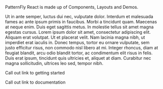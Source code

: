 PatternFly React is made up of Components, Layouts and Demos. 

Ut in ante semper, luctus dui nec, vulputate dolor. Interdum et malesuada fames ac ante ipsum primis in faucibus. Morbi a tincidunt quam. Maecenas at neque enim. Duis eget sagittis metus. In molestie tellus sit amet magna egestas cursus. Lorem ipsum dolor sit amet, consectetur adipiscing elit. Aliquam erat volutpat. Ut et placerat velit. Nam lacinia magna nibh, ut imperdiet erat iaculis in. Donec tempus, tortor eu ornare vulputate, sem justo efficitur risus, non commodo nisl libero at mi. Integer rhoncus, diam at feugiat blandit, arcu odio blandit tortor, ac condimentum elit risus in felis. Duis erat ipsum, tincidunt quis ultricies et, aliquet at diam. Curabitur nec magna sollicitudin, ultrices leo sed, tempor nibh.

Call out link to getting started

Call out link to documentation